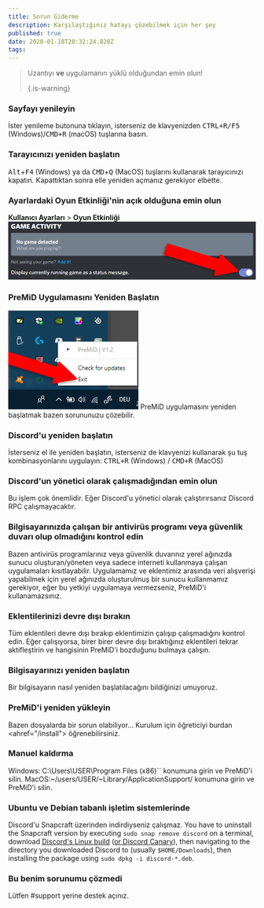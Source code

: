 ```yaml
---
title: Sorun Giderme
description: Karşılaştığınız hatayı çözebilmek için her şey
published: true
date: 2020-01-18T20:32:24.820Z
tags:
---
```


> Uzantıyı **ve** uygulamanın yüklü olduğundan emin olun! 
> 
> {.is-warning}

### Sayfayı yenileyin
İster yenileme butonuna tıklayın, isterseniz de klavyenizden <kbd>CTRL+R/F5</kbd> (Windows)/<kbd>CMD+R</kbd> (macOS) tuşlarına basın.

### Tarayıcınızı yeniden başlatın
<kbd>Alt</kbd>+<kbd>F4</kbd> (Windows) ya da <kbd>CMD</kbd>+<kbd>Q</kbd> (MacOS) tuşlarını kullanarak tarayıcınızı kapatın. Kapattıktan sonra elle yeniden açmanız gerekiyor elbette.

### Ayarlardaki Oyun Etkinliği'nin açık olduğuna emin olun
**Kullanıcı Ayarları** > **Oyun Etkinliği** ![oyunaktivitesi-düzenlenmiş.png](/gameactivity_edited.png)

### PreMiD Uygulamasını Yeniden Başlatın
![çık.png](/quit.png) PreMiD uygulamasını yeniden başlatmak bazen sorununuzu çözebilir.

### Discord'u yeniden başlatın
İsterseniz el ile yeniden başlatın, isterseniz de klavyenizi kullanarak şu tuş kombinasyonlarını uygulayın: <kbd>CTRL+R</kbd> (Windows) / <kbd>CMD+R</kbd> (MacOS)

### Discord'un yönetici olarak çalışmadığından emin olun
Bu işlem çok önemlidir. Eğer Discord'u yönetici olarak çalıştırırsanız Discord RPC çalışmayacaktır.

### Bilgisayarınızda çalışan bir antivirüs programı veya güvenlik duvarı olup olmadığını kontrol edin
Bazen antivirüs programlarınız veya güvenlik duvarınız yerel ağınızda sunucu oluşturan/yöneten veya sadece interneti kullanmaya çalışan uygulamaları kısıtlayabilir. Uygulamamız ve eklentimiz arasında veri alışverişi yapabilmek için yerel ağınızda oluşturulmuş bir sunucu kullanmamız gerekiyor, eğer bu yetkiyi uygulamaya vermezseniz, PreMiD'i kullanamazsınız.

### Eklentilerinizi devre dışı bırakın
Tüm eklentileri devre dışı bırakıp eklentimizin çalışıp çalışmadığını kontrol edin. Eğer çalışıyorsa, birer birer devre dışı bıraktığınız eklentileri tekrar aktifleştirin ve hangisinin PreMiD'i bozduğunu bulmaya çalışın.

### Bilgisayarınızı yeniden başlatın
Bir bilgisayarın nasıl yeniden başlatılacağını bildiğinizi umuyoruz.

### PreMiD'i yeniden yükleyin
Bazen dosyalarda bir sorun olabiliyor... Kurulum için öğreticiyi burdan <ahref="/install"> öğrenebilirsiniz.

### Manuel kaldırma
Windows: C:\Users\USER\Program Files (x86)\`` konumuna girin ve PreMiD'i silin. MacOS:~/users/USER/~Library/ApplicationSupport/ konumuna girin ve PreMiD'i silin.

### Ubuntu ve Debian tabanlı işletim sistemlerinde
Discord'u Snapcraft üzerinden indirdiyseniz çalışmaz. You have to uninstall the Snapcraft version by executing `sudo snap remove discord` on a terminal, download [Discord's Linux build](https://discordapp.com/api/download?platform=linux) ([or Discord Canary](https://discordapp.com/api/canary/download?platform=linux)), then navigating to the directory you downloaded Discord to (usually `$HOME/Downloads`), then installing the package using `sudo dpkg -i discord-*.deb`.

### Bu benim sorunumu çözmedi
Lütfen #support yerine destek açınız.